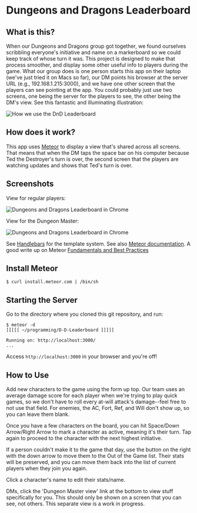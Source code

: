 # Dungeons and Dragons Leaderboard

## What is this?

When our Dungeons and Dragons group got together, we found ourselves scribbling everyone's initiative and name on a markerboard so we could keep track of whose turn it was.  This project is designed to make that process smoother, and display some other useful info to players during the game.  What our group does is one person starts this app on their laptop (we've just tried it on Macs so far), our DM points his browser at the server URL (e.g., 192.168.1.215:3000), and we have one other screen that the players can see pointing at the app.  You could probably just use two screens, one being the server for the players to see, the other being the DM's view.  See this fantastic and illuminating illustration:

![How we use the DnD Leaderboard](https://raw.github.com/joekr/D-D-Leaderboard/master/dm-players.JPG "How we use the DnD Leaderboard")

## How does it work?

This app uses [Meteor](http://meteor.com/) to display a view that's shared across all screens.  That means that when the DM taps the space bar on his computer because Ted the Destroyer's turn is over, the second screen that the players are watching updates and shows that Ted's turn is over.

## Screenshots

View for regular players:

![Dungeons and Dragons Leaderboard in Chrome](https://raw.github.com/joekr/D-D-Leaderboard/master/screenshot-1.png "Viewed in Chrome")

View for the Dungeon Master:

![Dungeons and Dragons Leaderboard in Chrome](https://raw.github.com/joekr/D-D-Leaderboard/master/screenshot-2.png "Dungeon Master view in Chrome")

See [Handlebars](http://handlebarsjs.com/) for the template system.  See also [Meteor documentation](http://docs.meteor.com/). A good write up on Meteor [Fundamentals and Best Practices](http://andrewscala.com/meteor/)

## Install Meteor
    $ curl install.meteor.com | /bin/sh

## Starting the Server
Go to the directory where you cloned this git repository, and run:

    $ meteor -d
	[[[[[ ~/programming/D-D-Leaderboard ]]]]]

	Running on: http://localhost:3000/
	...

Access `http://localhost:3000` in your browser and you're off!

## How to Use

Add new characters to the game using the form up top.  Our team uses an average damage score for each player when we're trying to play quick games, so we don't have to roll every at-will attack's damage--feel free to not use that field.  For enemies, the AC, Fort, Ref, and Will don't show up, so you can leave them blank.

Once you have a few characters on the board, you can hit Space/Down Arrow/Right Arrow to mark a character as active, meaning it's their turn.  Tap again to proceed to the character with the next highest initiative.

If a person couldn't make it to the game that day, use the button on the right with the down arrow to move them to the Out of the Game list.  Their stats will be preserved, and you can move them back into the list of current players when they join you again.

Click a character's name to edit their stats/name.

DMs, click the 'Dungeon Master view' link at the bottom to view stuff specifically for you.  This should only be shown on a screen that you can see, not others.  This separate view is a work in progress.